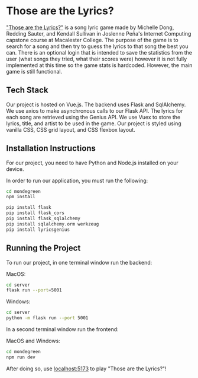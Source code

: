 # Those are the Lyrics?

["Those are the Lyrics?"](thosearethelyrics.netlify.app)  is a song lyric game made by Michelle Dong, Redding Sauter, and Kendall Sullivan in Joslenne Peña's Internet Computing capstone course at Macalester College. The purpose of the game is to search for a song and then try to guess the lyrics to that song the best you can. There is an optional login that is intended to save the statistics from the user (what songs they tried, what their scores were) however it is not fully implemented at this time so the game stats is hardcoded. However, the main game is still functional.

## Tech Stack

Our project is hosted on Vue.js.
The backend uses Flask and SqlAlchemy.
We use axios to make asynchronous calls to our Flask API.
The lyrics for each song are retrieved using the Genius API.
We use Vuex to store the lyrics, title, and artist to be used in the game.
Our project is styled using vanilla CSS, CSS grid layout, and CSS flexbox layout.

## Installation Instructions

For our project, you need to have Python and Node.js installed on your device.

In order to run our application, you must run the following:
```bash
cd mondegreen
npm install
```
```bash
pip install flask
pip install flask_cors
pip install flask_sqlalchemy
pip install sqlalchemy.orm werkzeug
pip install lyricsgenius
```

## Running the Project

To run our project, in one terminal window run the backend:

MacOS:
```bash
cd server
flask run --port=5001
```

Windows:
```bash
cd server
python -m flask run --port 5001
```

In a second terminal window run the frontend:

MacOS and Windows:
```bash
cd mondegreen
npm run dev
```
After doing so, use [localhost:5173](http://localhost:5173) to play "Those are the Lyrics?"!

